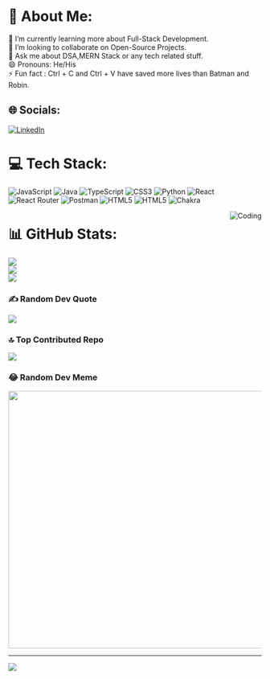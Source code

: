 # 💫 About Me:
🌱 I’m currently learning more about Full-Stack Development.<br>👯 I’m looking to collaborate on Open-Source Projects.<br>💬 Ask me about DSA,MERN Stack or any tech related stuff.<br>😄 Pronouns: He/His<br>⚡ Fun fact : Ctrl + C and Ctrl + V have saved more lives than Batman and Robin. 

## 🌐 Socials:
[![LinkedIn](https://img.shields.io/badge/LinkedIn-%230077B5.svg?logo=linkedin&logoColor=white)](https://linkedin.com/in/vedansh-bisht-466) 

# 💻 Tech Stack:
![JavaScript](https://img.shields.io/badge/javascript-%23323330.svg?style=for-the-badge&logo=javascript&logoColor=%23F7DF1E) ![Java](https://img.shields.io/badge/java-%23ED8B00.svg?style=for-the-badge&logo=java&logoColor=white) ![TypeScript](https://img.shields.io/badge/typescript-%23007ACC.svg?style=for-the-badge&logo=typescript&logoColor=white) ![CSS3](https://img.shields.io/badge/css3-%231572B6.svg?style=for-the-badge&logo=css3&logoColor=white) ![Python](https://img.shields.io/badge/python-3670A0?style=for-the-badge&logo=python&logoColor=ffdd54) ![React](https://img.shields.io/badge/react-%2320232a.svg?style=for-the-badge&logo=react&logoColor=%2361DAFB) ![React Router](https://img.shields.io/badge/React_Router-CA4245?style=for-the-badge&logo=react-router&logoColor=white) ![Postman](https://img.shields.io/badge/Postman-FF6C37?style=for-the-badge&logo=postman&logoColor=white) ![HTML5](https://img.shields.io/badge/html5-%23E34F26.svg?style=for-the-badge&logo=html5&logoColor=white) ![HTML5](https://img.shields.io/badge/html5-%23E34F26.svg?style=for-the-badge&logo=html5&logoColor=white) ![Chakra](https://img.shields.io/badge/chakra-%234ED1C5.svg?style=for-the-badge&logo=chakraui&logoColor=white)

<img align="right" alt="Coding" src="https://camo.githubusercontent.com/43900bba70ccf4d73197c8da41c3bc8763e9a8762b9179ae6caf2edde3e153f9/68747470733a2f2f692e70696e696d672e636f6d2f6f726967696e616c732f33652f39642f35322f33653964353262633338666132383761346366313064636638313339303736642e676966" data-canonical-src="https://i.pinimg.com/originals/3e/9d/52/3e9d52bc38fa287a4cf10dcf8139076d.gif" style="max-width: 100%; display: inline-block;" data-target="animated-image.originalImage">

# 📊 GitHub Stats:
![](https://github-readme-stats-sigma-five.vercel.app/api?username=ebe25&theme=default&hide_border=false&include_all_commits=true&count_private=true)<br/>
![](https://github-readme-streak-stats.herokuapp.com/?user=ebe25&theme=default&hide_border=false)<br/>
![](https://github-readme-stats-sigma-five.vercel.app/api/top-langs/?username=ebe25&theme=default&hide_border=false&include_all_commits=true&count_private=true&layout=compact)

### ✍️ Random Dev Quote
![](https://quotes-github-readme.vercel.app/api?type=horizontal&theme=tokyonight)

### 🔝 Top Contributed Repo
![](https://github-contributor-stats.vercel.app/api?username=ebe25&limit=5&theme=dark&combine_all_yearly_contributions=true)

### 😂 Random Dev Meme
<img src="https://rm.up.railway.app/" width="512px"/>

---
[![](https://visitcount.itsvg.in/api?id=ebe25&icon=0&color=0)](https://visitcount.itsvg.in)

<!-- Proudly created with GPRM ( https://gprm.itsvg.in ) -->
